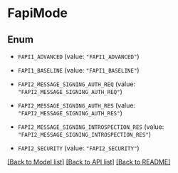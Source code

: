 # FapiMode

## Enum


* `FAPI1_ADVANCED` (value: `"FAPI1_ADVANCED"`)

* `FAPI1_BASELINE` (value: `"FAPI1_BASELINE"`)

* `FAPI2_MESSAGE_SIGNING_AUTH_REQ` (value: `"FAPI2_MESSAGE_SIGNING_AUTH_REQ"`)

* `FAPI2_MESSAGE_SIGNING_AUTH_RES` (value: `"FAPI2_MESSAGE_SIGNING_AUTH_RES"`)

* `FAPI2_MESSAGE_SIGNING_INTROSPECTION_RES` (value: `"FAPI2_MESSAGE_SIGNING_INTROSPECTION_RES"`)

* `FAPI2_SECURITY` (value: `"FAPI2_SECURITY"`)


[[Back to Model list]](../README.md#documentation-for-models) [[Back to API list]](../README.md#documentation-for-api-endpoints) [[Back to README]](../README.md)


